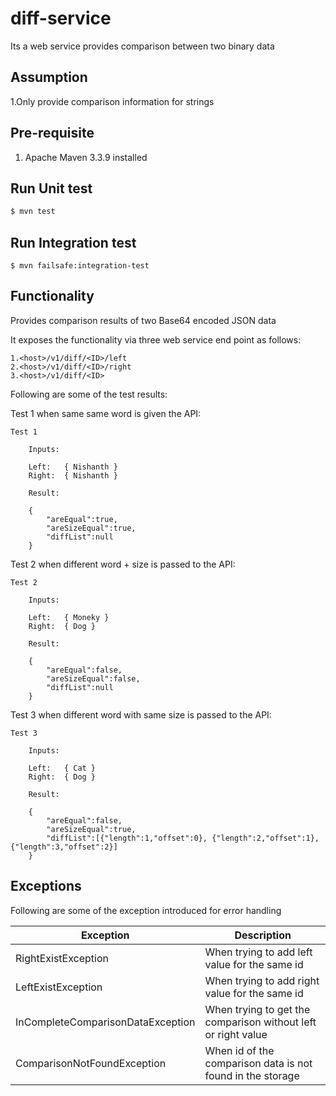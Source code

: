 # diff-service
Its a web service provides comparison between two binary data

## Assumption

1.Only provide comparison information for strings

## Pre-requisite

1. Apache Maven 3.3.9 installed

## Run Unit test

``` sh
$ mvn test
```

## Run Integration test
```
$ mvn failsafe:integration-test
```

## Functionality

Provides comparison results of two Base64 encoded JSON data

It exposes the functionality via three web service end point as follows:
```'
1.<host>/v1/diff/<ID>/left
2.<host>/v1/diff/<ID>/right
3.<host>/v1/diff/<ID>
```

Following are some of the test results:

Test 1 when same same word is given the API:

```
Test 1

    Inputs:

    Left:   { Nishanth }
    Right:  { Nishanth }

    Result:

    {
        "areEqual":true,
        "areSizeEqual":true,
        "diffList":null
    }
```

Test 2 when different word + size is passed to the API:

```
Test 2

    Inputs:

    Left:   { Moneky }
    Right:  { Dog }

    Result:

    {
        "areEqual":false,
        "areSizeEqual":false,
        "diffList":null
    }
```

Test 3 when different word with same size is passed to the API:

```
Test 3

    Inputs:

    Left:   { Cat }
    Right:  { Dog }

    Result:

    {
        "areEqual":false,
        "areSizeEqual":true,
        "diffList":[{"length":1,"offset":0}, {"length":2,"offset":1}, {"length":3,"offset":2}]
    }

```

## Exceptions

Following are some of the exception introduced for error handling

| Exception | Description |
| ------ | ------ |
|RightExistException| When trying to add left value for the same id |
|LeftExistException| When trying to add right value  for the same id|
|InCompleteComparisonDataException | When trying to get the comparison without left or right value|
|ComparisonNotFoundException| When id of the comparison data is not found in the storage|



